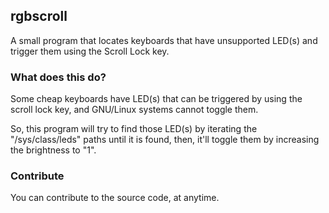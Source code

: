 ## rgbscroll
A small program that locates keyboards that have unsupported LED(s) and trigger them using the Scroll Lock key.

### What does this do?
Some cheap keyboards have LED(s) that can be triggered by using the scroll lock key, and GNU/Linux systems cannot toggle them.

So, this program will try to find those LED(s) by iterating the "/sys/class/leds" paths until it is found, then, it'll toggle them by increasing the brightness to "1".

### Contribute
You can contribute to the source code, at anytime.
